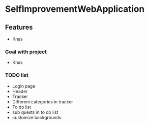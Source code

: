 # SelfImprovementWebApplication

## Features

- Knas

### Goal with project

- Knas

### TODO list

- Login page
- Header
- Tracker
- Different categories in tracker
- To do list
- sub quests in to do list
- customize backgrounds
